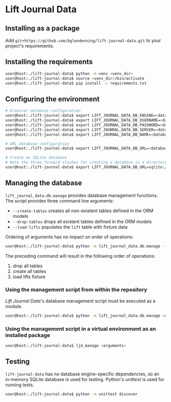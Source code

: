# Lift Journal Data

## Installing as a package

Add `git+https://github.com/bglendenning/lift-journal-data.git` to your project's requirements.

## Installing the requirements

```bash
user@host:./lift-journal-data$ python -m venv <venv_dir>
user@host:./lift-journal-data$ source <venv_dir>/bin/activate
user@host:./lift-journal-data$ pip install -r requirements.txt
```

## Configuring the environment

```bash
# Granular database configuration
user@host:./lift-journal-data$ export LIFT_JOURNAL_DATA_DB_ENGINE=<database engine>
user@host:./lift-journal-data$ export LIFT_JOURNAL_DATA_DB_USERNAME=<database username>
user@host:./lift-journal-data$ export LIFT_JOURNAL_DATA_DB_PASSWORD=<database password>
user@host:./lift-journal-data$ export LIFT_JOUNRAL_DATA_DB_SERVER=<database server>
user@host:./lift-journal-data$ export LIFT_JOURNAL_DATA_DB_NAME=<database name>

# URL database configuration
user@host:./lift-journal-data$ export LIFT_JOURNAL_DATA_DB_URL=<database url>

# Create an SQLite database
# Note the three forward slashes for creating a database in a directory relative to the working directory
user@host:./lift-journal-data$ export LIFT_JOURNAL_DATA_DB_URL=sqlite:///<database filename>
```

## Managing the database

`lift_journal_data.db.manage` provides database management functions. The script provides three command line arguments:

* `--create-tables` creates all non-existent tables defined in the ORM models
* `--drop-tables` drops all existent tables defined in the ORM models
* `--load-lifts` populates the `lift` table with fixture data

Ordering of arguments has no impact on order of operations:

```bash
user@host:./lift-journal-data$ python -m lift_journal_data.db.manage --create-tables --drop-tables --load-lifts
```

The preceding command will result in the following order of operations:

1. drop all tables
2. create all tables
3. load lifts fixture

### Using the management script from within the repository

_Lift Journal Data_'s database management script must be executed as a module.

```bash
user@host:./lift-journal-data$ python -m lift_journal_data.db.manage <arguments>
```

### Using the management script in a virtual environment as an installed package

```bash
user@host:./lift-journal-data$ ljd_manage <arguments>
```

## Testing

`lift-journal-data` has no database engine-specific dependencies, so an in-memory SQLite database is used for testing. Python's _unittest_ is used for running tests.

```bash
user@host:./lift-journal-data$ python -m unittest discover
```
